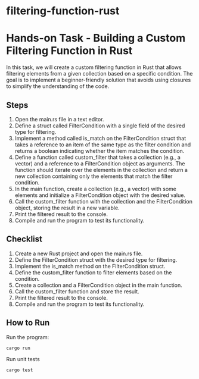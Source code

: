 # filtering-function-rust


# Hands-on Task - Building a Custom Filtering Function in Rust

In this task, we will create a custom filtering function in Rust that allows filtering elements from a given collection based on a specific condition. The goal is to implement a beginner-friendly solution that avoids using closures to simplify the understanding of the code.

## Steps

 1. Open the main.rs file in a text editor. 
 2. Define a struct called FilterCondition with a single field of the desired type for filtering. 
 3. Implement a method called is_match on the FilterCondition struct that takes a reference to an item of the same type as the filter condition and returns a boolean indicating whether the item matches the condition. 
 4. Define a function called custom_filter that takes a collection (e.g., a vector) and a reference to a FilterCondition object as arguments. The function should iterate over the elements in the collection and return a new collection containing only the elements that match the filter condition. 
 5. In the main function, create a collection (e.g., a vector) with some elements and initialize a FilterCondition object with the desired value. 
 6. Call the custom_filter function with the collection and the FilterCondition object, storing the result in a new variable. 
 7. Print the filtered result to the console. 
 8. Compile and run the program to test its functionality. 
## Checklist

 1. Create a new Rust project and open the main.rs file. 
 2. Define the FilterCondition struct with the desired type for filtering. 
 3. Implement the is_match method on the FilterCondition struct. 
 4. Define the custom_filter function to filter elements based on the condition. 
 5. Create a collection and a FilterCondition object in the main function. 
 6. Call the custom_filter function and store the result. 
 7. Print the filtered result to the console. 
 8. Compile and run the program to test its functionality. 

## How to Run

Run the program:

```sh
cargo run
```

Run unit tests

```sh
cargo test
```
